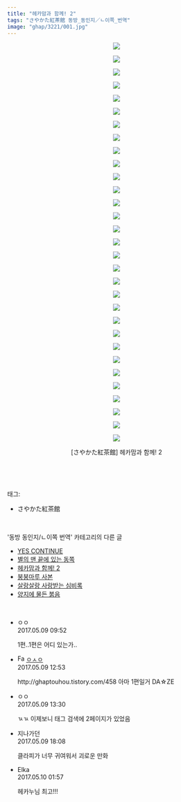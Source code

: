 ```yaml
---
title: "헤카맘과 함께! 2"
tags: "さやかた紅茶館 동방_동인지／ㄴ이쪽_번역"
image: "ghap/3221/001.jpg"
---
```

<div class="article">
<p style="text-align: center; clear: none; float: none;"><img src="{{ site.nasurl }}/ghap/3221/001.jpg"/></p>
<p style="text-align: center; clear: none; float: none;"><img src="{{ site.nasurl }}/ghap/3221/002.jpg"/></p>
<p style="text-align: center; clear: none; float: none;"><img src="{{ site.nasurl }}/ghap/3221/003.jpg"/></p>
<p style="text-align: center; clear: none; float: none;"><img src="{{ site.nasurl }}/ghap/3221/004.jpg"/></p>
<p style="text-align: center; clear: none; float: none;"><img src="{{ site.nasurl }}/ghap/3221/005.jpg"/></p>
<p style="text-align: center; clear: none; float: none;"><img src="{{ site.nasurl }}/ghap/3221/006.jpg"/></p>
<p style="text-align: center; clear: none; float: none;"><img src="{{ site.nasurl }}/ghap/3221/007.jpg"/></p>
<p style="text-align: center; clear: none; float: none;"><img src="{{ site.nasurl }}/ghap/3221/008.jpg"/></p>
<p style="text-align: center; clear: none; float: none;"><img src="{{ site.nasurl }}/ghap/3221/009.jpg"/></p>
<p style="text-align: center; clear: none; float: none;"><img src="{{ site.nasurl }}/ghap/3221/010.jpg"/></p>
<p style="text-align: center; clear: none; float: none;"><img src="{{ site.nasurl }}/ghap/3221/011.jpg"/></p>
<p style="text-align: center; clear: none; float: none;"><img src="{{ site.nasurl }}/ghap/3221/012.jpg"/></p>
<p style="text-align: center; clear: none; float: none;"><img src="{{ site.nasurl }}/ghap/3221/013.jpg"/></p>
<p style="text-align: center; clear: none; float: none;"><img src="{{ site.nasurl }}/ghap/3221/014.jpg"/></p>
<p style="text-align: center; clear: none; float: none;"><img src="{{ site.nasurl }}/ghap/3221/015.jpg"/></p>
<p style="text-align: center; clear: none; float: none;"><img src="{{ site.nasurl }}/ghap/3221/016.jpg"/></p>
<p style="text-align: center; clear: none; float: none;"><img src="{{ site.nasurl }}/ghap/3221/017.jpg"/></p>
<p style="text-align: center; clear: none; float: none;"><img src="{{ site.nasurl }}/ghap/3221/018.jpg"/></p>
<p style="text-align: center; clear: none; float: none;"><img src="{{ site.nasurl }}/ghap/3221/019.jpg"/></p>
<p style="text-align: center; clear: none; float: none;"><img src="{{ site.nasurl }}/ghap/3221/020.jpg"/></p>
<p style="text-align: center; clear: none; float: none;"><img src="{{ site.nasurl }}/ghap/3221/021.jpg"/></p>
<p style="text-align: center; clear: none; float: none;"><img src="{{ site.nasurl }}/ghap/3221/022.jpg"/></p>
<p style="text-align: center; clear: none; float: none;"><img src="{{ site.nasurl }}/ghap/3221/023.jpg"/></p>
<p style="text-align: center; clear: none; float: none;"><img src="{{ site.nasurl }}/ghap/3221/024.jpg"/></p>
<p style="text-align: center; clear: none; float: none;"><img src="{{ site.nasurl }}/ghap/3221/025.jpg"/></p>
<p style="text-align: center; clear: none; float: none;"><img src="{{ site.nasurl }}/ghap/3221/026.jpg"/></p>
<p style="text-align: center; clear: none; float: none;"><img src="{{ site.nasurl }}/ghap/3221/027.jpg"/></p>
<p style="text-align: center; clear: none; float: none;"><img src="{{ site.nasurl }}/ghap/3221/028.jpg"/></p>
<p style="text-align: center; clear: none; float: none;"><img src="{{ site.nasurl }}/ghap/3221/029.jpg"/></p>
<p style="text-align: center; clear: none; float: none;"><img src="{{ site.nasurl }}/ghap/3221/030.jpg"/></p>
<p style="text-align: center; clear: none; float: none;"><img src="{{ site.nasurl }}/ghap/3221/031.jpg"/></p>
<p style="text-align: center; clear: none; float: none;">[さやかた紅茶館] 헤카맘과 함께! 2</p>
<p><br/></p>
</div><br/>
<div class="tagTrail">
<p>태그: </p>
<ul>
<li>さやかた紅茶館</li>
</ul>
</div><br/>
<div class="another">
<p>'동방 동인지/ㄴ이쪽 번역' 카테고리의 다른 글</p>
<ul>
<li><a href="/2017-05-13-ghap_3233">YES CONTINUE</a></li>
<li><a href="/2017-05-12-ghap_3232">별의 맨 끝에 있는 동쪽</a></li>
<li><a href="/2017-05-09-ghap_3221">헤카맘과 함께! 2</a></li>
<li><a href="/2017-05-08-ghap_3220">붕붕마루 사본</a></li>
<li><a href="/2017-05-05-ghap_3219">살랑살랑 사랑받는 심비록</a></li>
<li><a href="/2017-05-02-ghap_3218">양지에 물든 붉음</a></li>
</ul>
</div><br/>
<div class="cb_module cb_fluid">
<div class="cb_wrt cb_profile">
<div class="comment">
<ul>
<li class="cb_thumb_off" id="comment14984092">
<div class="cb_comment_area">
<div class="cb_info_area">
<div class="cb_section">
<span class="cb_nick_name">ㅇㅇ</span>
</div>
<div class="cb_section">
<span class="cb_date">2017.05.09 09:52 </span>
</div>
</div>
<div class="cb_dsc_comment">
<p class="cb_dsc">
											1편..1편은 어디 있는가..
										</p>
</div>
</div></li>
<li class="cb_thumb_off" id="comment14984327">
<div class="cb_comment_area">
<div class="cb_info_area">
<div class="cb_section">
<span class="cb_nick_name"><img alt="Favicon of http://google.com" height="16" onerror="this.onerror=null;this.parentNode.removeChild(this)" src="http://google.com/favicon.ico" width="16"/> <a href="http://google.com" onclick="return openLinkInNewWindow(this)">ㅇㅅㅇ</a></span>
</div>
<div class="cb_section">
<span class="cb_date">2017.05.09 12:53 </span>
</div>
</div>
<div class="cb_dsc_comment">
<p class="cb_dsc">
											http://ghaptouhou.tistory.com/458 아마 1편일거 DA☆ZE
										</p>
</div>
</div></li>
<li class="cb_thumb_off" id="comment14984364">
<div class="cb_comment_area">
<div class="cb_info_area">
<div class="cb_section">
<span class="cb_nick_name">ㅇㅇ</span>
</div>
<div class="cb_section">
<span class="cb_date">2017.05.09 13:30 </span>
</div>
</div>
<div class="cb_dsc_comment">
<p class="cb_dsc">
											ㄳㄳ 이제보니 태그 검색에 2페이지가 있었음
										</p>
</div>
</div></li>
<li class="cb_thumb_off" id="comment14984639">
<div class="cb_comment_area">
<div class="cb_info_area">
<div class="cb_section">
<span class="cb_nick_name">지나가던</span>
</div>
<div class="cb_section">
<span class="cb_date">2017.05.09 18:08 </span>
</div>
</div>
<div class="cb_dsc_comment">
<p class="cb_dsc">
											클라피가 너무 귀여워서 괴로운 만화
										</p>
</div>
</div></li>
<li class="cb_thumb_off" id="comment14985078">
<div class="cb_comment_area">
<div class="cb_info_area">
<div class="cb_section">
<span class="cb_nick_name">Elka</span>
</div>
<div class="cb_section">
<span class="cb_date">2017.05.10 01:57 </span>
</div>
</div>
<div class="cb_dsc_comment">
<p class="cb_dsc">
											헤카누님 최고!!!
										</p>
</div>
</div></li>
</ul>
</div>
</div><!-- commentList close -->
</div><br/>

